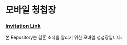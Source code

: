 # 모바일 청첩장
### [Invitation Link](https://dmsduf93.github.io/Wedding-invitation-Kor/)
본 Repository는 결혼 소식을 알리기 위한 모바일 청첩장입니다.
